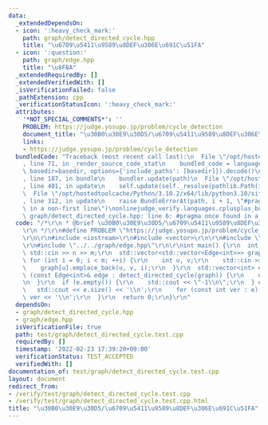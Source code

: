 ```yaml
---
data:
  _extendedDependsOn:
  - icon: ':heavy_check_mark:'
    path: graph/detect_directed_cycle.hpp
    title: "\u6709\u5411\u9589\u8DEF\u306E\u691C\u51FA"
  - icon: ':question:'
    path: graph/edge.hpp
    title: "\u8FBA"
  _extendedRequiredBy: []
  _extendedVerifiedWith: []
  _isVerificationFailed: false
  _pathExtension: cpp
  _verificationStatusIcon: ':heavy_check_mark:'
  attributes:
    '*NOT_SPECIAL_COMMENTS*': ''
    PROBLEM: https://judge.yosupo.jp/problem/cycle_detection
    document_title: "\u30B0\u30E9\u30D5/\u6709\u5411\u9589\u8DEF\u306E\u691C\u51FA"
    links:
    - https://judge.yosupo.jp/problem/cycle_detection
  bundledCode: "Traceback (most recent call last):\n  File \"/opt/hostedtoolcache/Python/3.10.2/x64/lib/python3.10/site-packages/onlinejudge_verify/documentation/build.py\"\
    , line 71, in _render_source_code_stat\n    bundled_code = language.bundle(stat.path,\
    \ basedir=basedir, options={'include_paths': [basedir]}).decode()\n  File \"/opt/hostedtoolcache/Python/3.10.2/x64/lib/python3.10/site-packages/onlinejudge_verify/languages/cplusplus.py\"\
    , line 187, in bundle\n    bundler.update(path)\n  File \"/opt/hostedtoolcache/Python/3.10.2/x64/lib/python3.10/site-packages/onlinejudge_verify/languages/cplusplus_bundle.py\"\
    , line 401, in update\n    self.update(self._resolve(pathlib.Path(included), included_from=path))\n\
    \  File \"/opt/hostedtoolcache/Python/3.10.2/x64/lib/python3.10/site-packages/onlinejudge_verify/languages/cplusplus_bundle.py\"\
    , line 312, in update\n    raise BundleErrorAt(path, i + 1, \"#pragma once found\
    \ in a non-first line\")\nonlinejudge_verify.languages.cplusplus_bundle.BundleErrorAt:\
    \ graph/detect_directed_cycle.hpp: line 6: #pragma once found in a non-first line\n"
  code: "/*\r\n * @brief \u30B0\u30E9\u30D5/\u6709\u5411\u9589\u8DEF\u306E\u691C\u51FA\
    \r\n */\r\n#define PROBLEM \"https://judge.yosupo.jp/problem/cycle_detection\"\
    \r\n\r\n#include <iostream>\r\n#include <vector>\r\n\r\n#include \"../../graph/detect_directed_cycle.hpp\"\
    \r\n#include \"../../graph/edge.hpp\"\r\n\r\nint main() {\r\n  int n, m;\r\n \
    \ std::cin >> n >> m;\r\n  std::vector<std::vector<Edge<int>>> graph(n);\r\n \
    \ for (int i = 0; i < m; ++i) {\r\n    int u, v;\r\n    std::cin >> u >> v;\r\n\
    \    graph[u].emplace_back(u, v, i);\r\n  }\r\n  std::vector<int> e;\r\n  for\
    \ (const Edge<int>& edge : detect_directed_cycle(graph)) {\r\n    e.emplace_back(edge.cost);\r\
    \n  }\r\n  if (e.empty()) {\r\n    std::cout << \"-1\\n\";\r\n  } else {\r\n \
    \   std::cout << e.size() << '\\n';\r\n    for (const int ver : e) std::cout <<\
    \ ver << '\\n';\r\n  }\r\n  return 0;\r\n}\r\n"
  dependsOn:
  - graph/detect_directed_cycle.hpp
  - graph/edge.hpp
  isVerificationFile: true
  path: test/graph/detect_directed_cycle.test.cpp
  requiredBy: []
  timestamp: '2022-02-23 17:39:20+09:00'
  verificationStatus: TEST_ACCEPTED
  verifiedWith: []
documentation_of: test/graph/detect_directed_cycle.test.cpp
layout: document
redirect_from:
- /verify/test/graph/detect_directed_cycle.test.cpp
- /verify/test/graph/detect_directed_cycle.test.cpp.html
title: "\u30B0\u30E9\u30D5/\u6709\u5411\u9589\u8DEF\u306E\u691C\u51FA"
---
```

